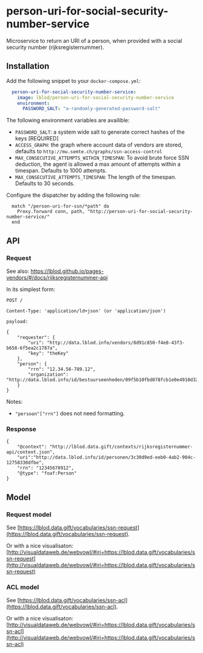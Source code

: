 # person-uri-for-social-security-number-service
Microservice to return an URI of a person, when provided with a social security number (rijksregisternummer).

## Installation
Add the following snippet to your `docker-compose.yml`:

```yml
  person-uri-for-social-security-number-service:
    image: lblod/person-uri-for-social-security-number-service
    environment:
      PASSWORD_SALT: "a-randomly-generated-password-salt"
```
The following environment variables are availible:
 - `PASSWORD_SALT`: a system wide salt to generate correct hashes of the keys [REQUIRED]
 - `ACCESS_GRAPH`: the graph where account data of vendors are stored, defaults to `http://mu.semte.ch/graphs/ssn-access-control`
 - `MAX_CONSECUTIVE_ATTEMPTS_WITHIN_TIMESPAN`: To avoid brute force SSN deduction, the agent is allowed a max amount of attempts within a timespan. Defaults to 1000 attempts.
 - `MAX_CONSECUTIVE_ATTEMPTS_TIMESPAN`: The length of the timespan. Defaults to 30 seconds.

Configure the dispatcher by adding the following rule:
```
  match "/person-uri-for-ssn/*path" do
    Proxy.forward conn, path, "http://person-uri-for-social-security-number-service/"
  end
```

## API

### Request
See also: https://lblod.github.io/pages-vendors/#/docs/rijksregisternummer-api


In its simplest form:
```
POST /

Content-Type: 'application/ld+json' (or 'application/json')

payload:

{
    "requester": {
        "uri": "http://data.lblod.info/vendors/8d91c850-f4e8-43f3-b658-6f5ea2c1787a",
        "key": "theKey"
    },
    "person": {
        "rrn": "12.34.56-789.12",
        "organization": "http://data.lblod.info/id/bestuurseenheden/09f5b10fbd078fcb1e0e4910d32e47146a5eb31d8138dcbaec798309e64dd059"
    }
}
```
Notes:
- `"persoon"["rrn"]` does not need formatting.

### Response
```
{
    "@context": "http://lblod.data.gift/contexts/rijksregisternummer-api/context.json",
    "uri":"http://data.lblod.info/id/personen/3c30d9ed-eeb0-4ab2-904c-12758330dfbe",
    "rrn": "12345678912",
    "@type": "foaf:Person"
}
```

## Model
### Request model
See [https://lblod.data.gift/vocabularies/ssn-request](https://lblod.data.gift/vocabularies/ssn-request).

Or with a nice visualisaton:
[http://visualdataweb.de/webvowl/#iri=https://lblod.data.gift/vocabularies/ssn-request](http://visualdataweb.de/webvowl/#iri=https://lblod.data.gift/vocabularies/ssn-request)
### ACL model
See [https://lblod.data.gift/vocabularies/ssn-acl](https://lblod.data.gift/vocabularies/ssn-acl).

Or with a nice visualisaton:
[http://visualdataweb.de/webvowl/#iri=https://lblod.data.gift/vocabularies/ssn-acl](http://visualdataweb.de/webvowl/#iri=https://lblod.data.gift/vocabularies/ssn-acl)
